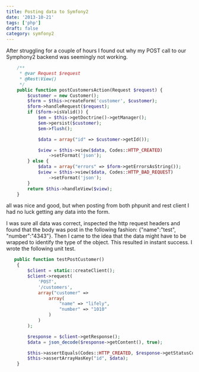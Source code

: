 ```yaml
---
title: Posting data to Symfony2
date: '2013-10-21'
tags: ['php']
draft: false
category: symfony2
---
```


After struggling for a couple of hours I found out why my POST call to our Symphony2 backend was seemingly not working.

```php
    /**
     * @var Request $request
     * @Rest\View()
     */
    public function postCustomersAction(Request $request) {
        $customer = new Customer();
        $form = $this->createForm('customer', $customer);
        $form->handleRequest($request);
        if ($form->isValid()) {
            $em = $this->getDoctrine()->getManager();
            $em->persist($customer);
            $em->flush();

            $data = array("id" => $customer->getId());

            $view = $this->view($data, Codes::HTTP_CREATED)
                ->setFormat('json');
        } else {
            $data = array("errors" => $form->getErrorsAsString());
            $view = $this->view($data, Codes::HTTP_BAD_REQUEST)
                ->setFormat('json');
        }
        return $this->handleView($view);
    }
```

<!--more-->

all was nice and good, but when posting from both phpunit and rest client I had no luck getting any data into the form.

I was sure all data was correct, inspected the http request headers and found that the body was post in the following fashion: {"name":"test", "number":"4343"}. Then I came to the idea that the data might have to be wrapped to identify the type of the object. This resulted in instant success. I wrote the following unit test.

```php
   public function testPostCustomer()
    {
        $client = static::createClient();
        $client->request(
            'POST',
            '/customers',
            array("customer" =>
                array(
                    "name" => "lifely",
                    "number" => "1010"
                )
            )
        );

        $response = $client->getResponse();
        $data = json_decode($response->getContent(), true);

        $this->assertEquals(Codes::HTTP_CREATED, $response->getStatusCode());
        $this->assertArrayHasKey("id", $data);
    }
```
